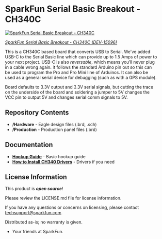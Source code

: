 SparkFun Serial Basic Breakout - CH340C
========================================

[![SparkFun Serial Basic Breakout - CH340C](https://cdn.sparkfun.com/r/600-600/assets/parts/1/3/4/5/2/15096-SparkFun_Serial_Basic_Breakout_-_CH340C_and_USB-C-01.jpg)](https://www.sparkfun.com/products/15096)

[*SparkFun Serial Basic Breakout - CH340C (DEV-15096)*](https://www.sparkfun.com/products/15096)

This is a CH340C based board that converts USB to Serial. We've added USB-C to
the Serial Basic line which can provide up to 1.5 Amps of power to your next
project. USB-C is also _reversable_, which means you'll never plug in a cable
wrong again. It follows the standard Arduino pin out so this can be used to program the Pro 
and Pro Mini line of Arduinos.  It can also be used as a general serial device for debugging 
(such as with a GPS module).

Board defaults to 3.3V output and 3.3V serial signals, but cutting the trace on the underside of the board and 
soldering a jumper to 5V changes the VCC pin to output 5V and changes serial comm signals to 5V.

Repository Contents
-------------------

* **/Hardware** - Eagle design files (.brd, .sch)
* **/Production** - Production panel files (.brd)

Documentation
--------------
* **[Hookup Guide](https://learn.sparkfun.com/tutorials/serial-basic-hookup-guide)** - Basic hookup guide
* **[How to Install CH340 Drivers](https://www.sparkfun.com/ch340)** - Drivers if you need


License Information
-------------------

This product is _**open source**_! 

Please review the LICENSE.md file for license information. 

If you have any questions or concerns on licensing, please contact techsupport@sparkfun.com.

Distributed as-is; no warranty is given.

- Your friends at SparkFun.
